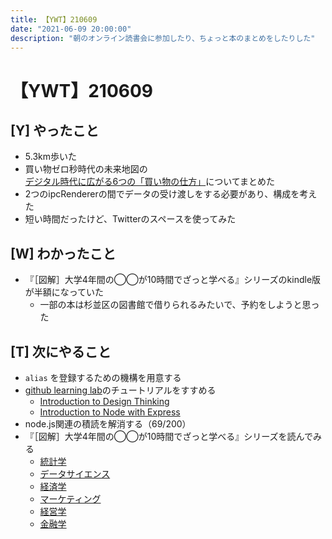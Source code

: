 ```yaml
---
title: 【YWT】210609
date: "2021-06-09 20:00:00"
description: "朝のオンライン読書会に参加したり、ちょっと本のまとめをしたりした"
---
```


# 【YWT】210609

## [Y] やったこと

- 5.3km歩いた
- 買い物ゼロ秒時代の未来地図の[デジタル時代に広がる6つの「買い物の仕方」](https://gist.github.com/LeeDDHH/09fbf3dfd372403d67d989dcbae7f62f)についてまとめた
- 2つのipcRendererの間でデータの受け渡しをする必要があり、構成を考えた
- 短い時間だったけど、Twitterのスペースを使ってみた

## [W] わかったこと

- 『［図解］大学4年間の◯◯が10時間でざっと学べる』シリーズのkindle版が半額になっていた
  - 一部の本は杉並区の図書館で借りられるみたいで、予約をしようと思った

## [T] 次にやること

- `alias` を登録するための機構を用意する
- [github learning lab](https://lab.github.com/githubtraining)のチュートリアルをすすめる
  - [Introduction to Design Thinking](https://lab.github.com/githubtraining/introduction-to-design-thinking)
  - [Introduction to Node with Express](https://lab.github.com/everydeveloper/introduction-to-node-with-express)
- node.js関連の積読を解消する（69/200）
- 『［図解］大学4年間の◯◯が10時間でざっと学べる』シリーズを読んでみる
  - [統計学](https://www.amazon.co.jp/dp/B07PXB4NN9)
  - [データサイエンス](https://www.amazon.co.jp/dp/B07XNW3TQM)
  - [経済学](https://www.amazon.co.jp/dp/B01KNLFHH6)
  - [マーケティング](https://www.amazon.co.jp/dp/B07BNC2SV3)
  - [経営学](https://www.amazon.co.jp/dp/B071SKDF3L)
  - [金融学](https://www.amazon.co.jp/dp/B07BB6Z7FW)
